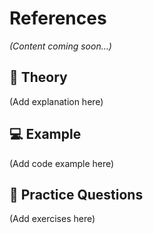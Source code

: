 # References

*(Content coming soon...)*

## 📖 Theory
(Add explanation here)

## 💻 Example
(Add code example here)

## 🧠 Practice Questions
(Add exercises here)
